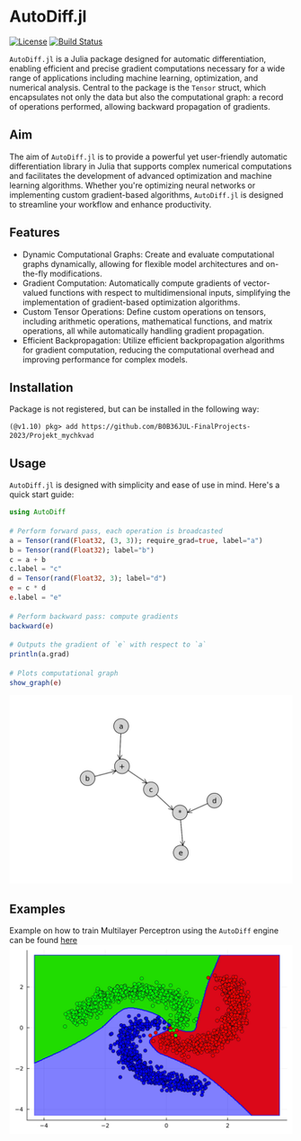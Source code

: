 # AutoDiff.jl

[![License](https://img.shields.io/badge/License-MIT-blue.svg)](LICENSE.txt)
[![Build Status](https://github.com/vadim-mychko/AutoDiff.jl/workflows/CI/badge.svg)](https://github.com/vadim-mychko/AutoDiff.jl/actions?query=workflow%3ACI)

`AutoDiff.jl` is a Julia package designed for automatic differentiation, enabling efficient and precise gradient computations necessary for a wide range of applications including machine learning, optimization, and numerical analysis.
Central to the package is the `Tensor` struct, which encapsulates not only the data but also the computational graph: a record of operations performed, allowing backward propagation of gradients.

## Aim
The aim of `AutoDiff.jl` is to provide a powerful yet user-friendly automatic differentiation library in Julia that supports complex numerical computations and facilitates the development of advanced optimization and machine learning algorithms.
Whether you're optimizing neural networks or implementing custom gradient-based algorithms, `AutoDiff.jl` is designed to streamline your workflow and enhance productivity.

## Features
- Dynamic Computational Graphs: Create and evaluate computational graphs dynamically, allowing for flexible model architectures and on-the-fly modifications.
- Gradient Computation: Automatically compute gradients of vector-valued functions with respect to multidimensional inputs, simplifying the implementation of gradient-based optimization algorithms.
- Custom Tensor Operations: Define custom operations on tensors, including arithmetic operations, mathematical functions, and matrix operations, all while automatically handling gradient propagation.
- Efficient Backpropagation: Utilize efficient backpropagation algorithms for gradient computation, reducing the computational overhead and improving performance for complex models.

## Installation
Package is not registered, but can be installed in the following way:
```
(@v1.10) pkg> add https://github.com/B0B36JUL-FinalProjects-2023/Projekt_mychkvad
```

## Usage
`AutoDiff.jl` is designed with simplicity and ease of use in mind.
Here's a quick start guide:
```julia
using AutoDiff

# Perform forward pass, each operation is broadcasted
a = Tensor(rand(Float32, (3, 3)); require_grad=true, label="a")
b = Tensor(rand(Float32); label="b")
c = a + b
c.label = "c"
d = Tensor(rand(Float32, 3); label="d")
e = c * d
e.label = "e"

# Perform backward pass: compute gradients
backward(e)

# Outputs the gradient of `e` with respect to `a`
println(a.grad)

# Plots computational graph
show_graph(e)
```

![Computational Graph Example](assets/computational_graph.svg)

## Examples
Example on how to train Multilayer Perceptron using the `AutoDiff` engine can be found [here](examples/mlp_classifier.ipynb)
![MLP Classifier Example](assets/mlp_classifier.jpg)
